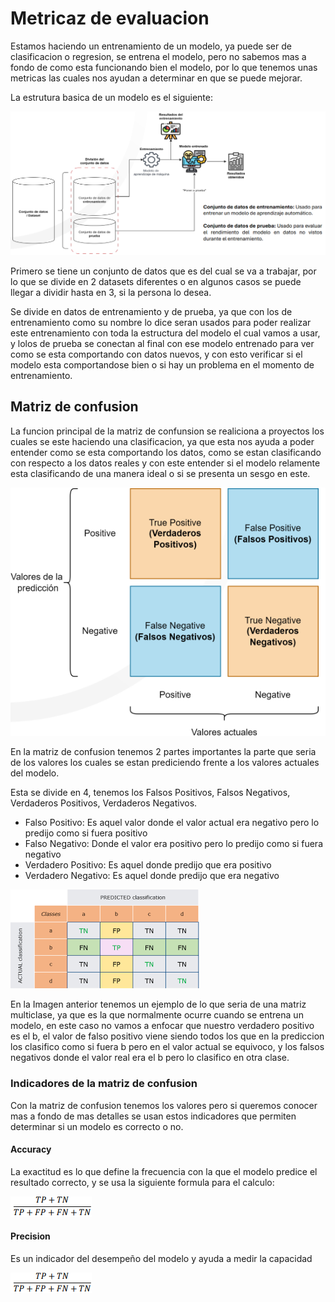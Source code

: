 # Metricaz de evaluacion 
>
Estamos haciendo un entrenamiento de un modelo, ya puede ser de clasificacion o regresion, se entrena el modelo, pero no sabemos mas a fondo de como esta funcionando bien el modelo, por lo que tenemos unas metricas las cuales nos ayudan a determinar en que se puede mejorar.
>
La estrutura basica de un modelo es el siguiente:
>
![Diseño](image.png)
>
Primero se tiene un conjunto de datos que es del cual se va a trabajar, por lo que se divide en 2 datasets diferentes o en algunos casos se puede llegar a dividir hasta en 3, si la persona lo desea.
>
Se divide en datos de entrenamiento y de prueba, ya que con los de entrenamiento como su nombre lo dice seran usados para poder realizar este entrenamiento con toda la estructura del modelo el cual vamos a usar, y lolos de prueba se conectan al final con ese modelo entrenado para ver como se esta comportando con datos nuevos, y con esto verificar si el modelo esta comportandose bien o si hay un problema en el momento de entrenamiento.
>
## Matriz de confusion 
La funcion principal de la matriz de confunsion se realiciona a proyectos los cuales se este haciendo una clasificacion, ya que esta nos ayuda a poder entender como se esta comportando los datos, como se estan clasificando con respecto a los datos reales y con este entender si el modelo relamente esta clasificando de una manera ideal o si se presenta un sesgo en este.
>
![Matriz_confusion](image-1.png)
>
En la matriz de confusion tenemos 2 partes importantes la parte que seria de los valores los cuales se estan prediciendo frente a los valores actuales del modelo.
>
Esta se divide en 4, tenemos los Falsos Positivos, Falsos Negativos, Verdaderos Positivos, Verdaderos Negativos.
<ul>
<li>Falso Positivo: Es aquel valor donde el valor actual era negativo pero lo predijo como si fuera positivo</li>
<li>Falso Negativo: Donde el valor era positivo pero lo predijo como si fuera negativo</li>
<li>Verdadero Positivo: Es aquel donde predijo que era positivo</li>
<li>Verdadero Negativo: Es aquel donde predijo que era negativo</li>
</ul>

>
![Matriz_confusion](image-2.png)
>
En la Imagen anterior tenemos un ejemplo de lo que seria de una matriz multiclase, ya que es la que normalmente ocurre cuando se entrena un modelo, en este caso no vamos a enfocar que nuestro verdadero positivo es el b, el valor de falso positivo viene siendo todos los que en la prediccion los clasifico como si fuera b pero en el valor actual se equivoco, y los falsos negativos donde el valor real era el b pero lo clasifico en otra clase.

### Indicadores de la matriz de confusion
Con la matriz de confusion tenemos los valores pero si queremos conocer mas a fondo de mas detalles se usan estos indicadores que permiten determinar si un modelo es correcto o no.

#### Accuracy
La exactitud es lo que define la frecuencia con la que el modelo predice el resultado correcto, y se usa la siguiente formula para el calculo:
>
![Accuracy](image-3.png)
>
#### Precision
Es un indicador del desempeño del modelo y ayuda a medir la capacidad
>
![Accuracy](image-3.png)
>
